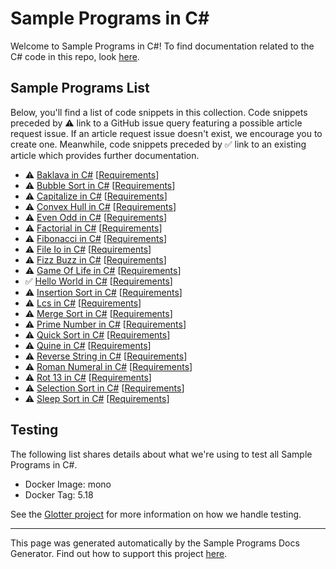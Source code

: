# Sample Programs in C#

Welcome to Sample Programs in C#! To find documentation related to the C# 
code in this repo, look [here](https://sample-programs.therenegadecoder.com/languages/c-sharp).

## Sample Programs List

Below, you'll find a list of code snippets in this collection.
Code snippets preceded by :warning: link to a GitHub 
issue query featuring a possible article request issue. If an article request issue 
doesn't exist, we encourage you to create one. Meanwhile, code snippets preceded 
by :white_check_mark: link to an existing article which provides further documentation.

- :warning: [Baklava in C#](https://github.com//TheRenegadeCoder/sample-programs-website/issues?utf8=%E2%9C%93&q=is%3Aissue+is%3Aopen+baklava+c-sharp) [[Requirements](https://sample-programs.therenegadecoder.com/projects/baklava)]
- :warning: [Bubble Sort in C#](https://github.com//TheRenegadeCoder/sample-programs-website/issues?utf8=%E2%9C%93&q=is%3Aissue+is%3Aopen+bubble+sort+c-sharp) [[Requirements](https://sample-programs.therenegadecoder.com/projects/bubble-sort)]
- :warning: [Capitalize in C#](https://github.com//TheRenegadeCoder/sample-programs-website/issues?utf8=%E2%9C%93&q=is%3Aissue+is%3Aopen+capitalize+c-sharp) [[Requirements](https://sample-programs.therenegadecoder.com/projects/capitalize)]
- :warning: [Convex Hull in C#](https://github.com//TheRenegadeCoder/sample-programs-website/issues?utf8=%E2%9C%93&q=is%3Aissue+is%3Aopen+convex+hull+c-sharp) [[Requirements](https://sample-programs.therenegadecoder.com/projects/convex-hull)]
- :warning: [Even Odd in C#](https://github.com//TheRenegadeCoder/sample-programs-website/issues?utf8=%E2%9C%93&q=is%3Aissue+is%3Aopen+even+odd+c-sharp) [[Requirements](https://sample-programs.therenegadecoder.com/projects/even-odd)]
- :warning: [Factorial in C#](https://github.com//TheRenegadeCoder/sample-programs-website/issues?utf8=%E2%9C%93&q=is%3Aissue+is%3Aopen+factorial+c-sharp) [[Requirements](https://sample-programs.therenegadecoder.com/projects/factorial)]
- :warning: [Fibonacci in C#](https://github.com//TheRenegadeCoder/sample-programs-website/issues?utf8=%E2%9C%93&q=is%3Aissue+is%3Aopen+fibonacci+c-sharp) [[Requirements](https://sample-programs.therenegadecoder.com/projects/fibonacci)]
- :warning: [File Io in C#](https://github.com//TheRenegadeCoder/sample-programs-website/issues?utf8=%E2%9C%93&q=is%3Aissue+is%3Aopen+file+io+c-sharp) [[Requirements](https://sample-programs.therenegadecoder.com/projects/file-io)]
- :warning: [Fizz Buzz in C#](https://github.com//TheRenegadeCoder/sample-programs-website/issues?utf8=%E2%9C%93&q=is%3Aissue+is%3Aopen+fizz+buzz+c-sharp) [[Requirements](https://sample-programs.therenegadecoder.com/projects/fizz-buzz)]
- :warning: [Game Of Life in C#](https://github.com//TheRenegadeCoder/sample-programs-website/issues?utf8=%E2%9C%93&q=is%3Aissue+is%3Aopen+game+of+life+c-sharp) [[Requirements](https://sample-programs.therenegadecoder.com/projects/game-of-life)]
- :white_check_mark: [Hello World in C#](https://sample-programs.therenegadecoder.com/projects/hello-world/c-sharp) [[Requirements](https://sample-programs.therenegadecoder.com/projects/hello-world)]
- :warning: [Insertion Sort in C#](https://github.com//TheRenegadeCoder/sample-programs-website/issues?utf8=%E2%9C%93&q=is%3Aissue+is%3Aopen+insertion+sort+c-sharp) [[Requirements](https://sample-programs.therenegadecoder.com/projects/insertion-sort)]
- :warning: [Lcs in C#](https://github.com//TheRenegadeCoder/sample-programs-website/issues?utf8=%E2%9C%93&q=is%3Aissue+is%3Aopen+lcs+c-sharp) [[Requirements](https://sample-programs.therenegadecoder.com/projects/lcs)]
- :warning: [Merge Sort in C#](https://github.com//TheRenegadeCoder/sample-programs-website/issues?utf8=%E2%9C%93&q=is%3Aissue+is%3Aopen+merge+sort+c-sharp) [[Requirements](https://sample-programs.therenegadecoder.com/projects/merge-sort)]
- :warning: [Prime Number in C#](https://github.com//TheRenegadeCoder/sample-programs-website/issues?utf8=%E2%9C%93&q=is%3Aissue+is%3Aopen+prime+number+c-sharp) [[Requirements](https://sample-programs.therenegadecoder.com/projects/prime-number)]
- :warning: [Quick Sort in C#](https://github.com//TheRenegadeCoder/sample-programs-website/issues?utf8=%E2%9C%93&q=is%3Aissue+is%3Aopen+quick+sort+c-sharp) [[Requirements](https://sample-programs.therenegadecoder.com/projects/quick-sort)]
- :warning: [Quine in C#](https://github.com//TheRenegadeCoder/sample-programs-website/issues?utf8=%E2%9C%93&q=is%3Aissue+is%3Aopen+quine+c-sharp) [[Requirements](https://sample-programs.therenegadecoder.com/projects/quine)]
- :warning: [Reverse String in C#](https://github.com//TheRenegadeCoder/sample-programs-website/issues?utf8=%E2%9C%93&q=is%3Aissue+is%3Aopen+reverse+string+c-sharp) [[Requirements](https://sample-programs.therenegadecoder.com/projects/reverse-string)]
- :warning: [Roman Numeral in C#](https://github.com//TheRenegadeCoder/sample-programs-website/issues?utf8=%E2%9C%93&q=is%3Aissue+is%3Aopen+roman+numeral+c-sharp) [[Requirements](https://sample-programs.therenegadecoder.com/projects/roman-numeral)]
- :warning: [Rot 13 in C#](https://github.com//TheRenegadeCoder/sample-programs-website/issues?utf8=%E2%9C%93&q=is%3Aissue+is%3Aopen+rot+13+c-sharp) [[Requirements](https://sample-programs.therenegadecoder.com/projects/rot-13)]
- :warning: [Selection Sort in C#](https://github.com//TheRenegadeCoder/sample-programs-website/issues?utf8=%E2%9C%93&q=is%3Aissue+is%3Aopen+selection+sort+c-sharp) [[Requirements](https://sample-programs.therenegadecoder.com/projects/selection-sort)]
- :warning: [Sleep Sort in C#](https://github.com//TheRenegadeCoder/sample-programs-website/issues?utf8=%E2%9C%93&q=is%3Aissue+is%3Aopen+sleep+sort+c-sharp) [[Requirements](https://sample-programs.therenegadecoder.com/projects/sleep-sort)]

## Testing
The following list shares details about what we're using to test all Sample Programs in 
C#.
        
- Docker Image: mono
- Docker Tag: 5.18

See the [Glotter project](https://github.com/auroq/glotter) for more information on how we handle testing. 

---
This page was generated automatically by the Sample Programs Docs Generator. 
Find out how to support this project [here](https://github.com/TheRenegadeCoder/sample-programs-docs-generator).